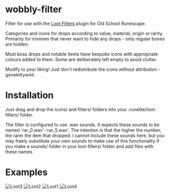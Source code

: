 # wobbly-filter

Filter for use with the [Loot Filters](https://runelite.net/plugin-hub/show/loot-filters) plugin for Old School Runescape.

Categories and icons for drops according to value, material, origin or rarity.
Primarily for ironmen that never want to hide any drops - only regular bones are hidden.

Most boss drops and notable items have bespoke icons with appropriate colours added to them.
Some are deliberately left empty to avoid clutter.

Modify to your liking!
Just don't redistribute the icons without attribution - gonekittywild.


# Installation

Just drag and drop the icons/ and filters/ folders into your .runelite/loot-filters/ folder.

The filter is configured to use .wav sounds. It expects these sounds to be named 'rar_0.wav'-'rar_5.wav'.
The intention is that the higher the number, the rarer the item that dropped.
I cannot include these sounds here, but you may freely substitute your own sounds to make use of this functionality
if you make a sounds/ folder in your loot-filters/ folder and add files with these names.


# Examples

![Loot3](https://github.com/user-attachments/assets/d6beceb6-c1cd-406b-8804-712d4e83eabf)
![Loot2](https://github.com/user-attachments/assets/12332881-e777-43f4-97f2-896b1d39ee55)
![Loot1](https://github.com/user-attachments/assets/3752b642-52b0-4b8d-8bf7-3a96a92214bf)
![Loot4](https://github.com/user-attachments/assets/d5807e49-af0f-4569-8bb7-cdf9a43cd695)
